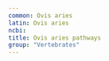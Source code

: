```yaml
---
common: Ovis aries
latin: Ovis aries
ncbi: 
title: Ovis aries pathways
group: "Vertebrates"
---
```

